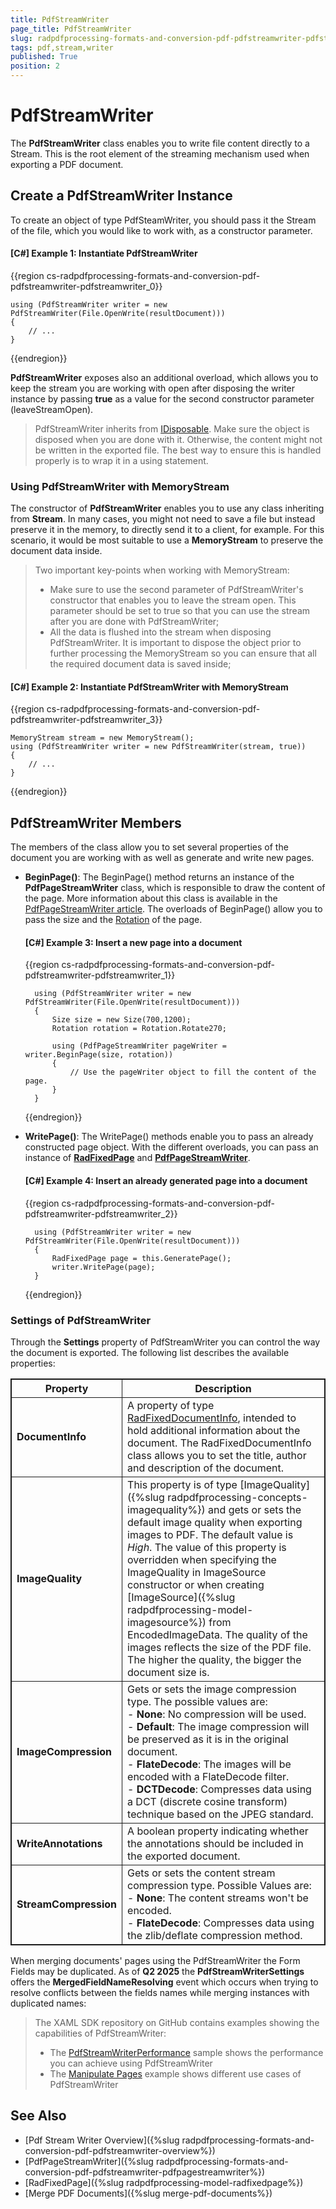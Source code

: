 ```yaml
---
title: PdfStreamWriter
page_title: PdfStreamWriter
slug: radpdfprocessing-formats-and-conversion-pdf-pdfstreamwriter-pdfstreamwriter
tags: pdf,stream,writer
published: True
position: 2
---
```


<style>
table, th, td {
	border: 1px solid;
}
table th:first-of-type {
	width: 25%;
}
table th:nth-of-type(2) {
	width: 75%;
} 
</style>

# PdfStreamWriter

The **PdfStreamWriter** class enables you to write file content directly to a Stream. This is the root element of the streaming mechanism used when exporting a PDF document.

## Create a PdfStreamWriter Instance

To create an object of type PdfSteamWriter, you should pass it the Stream of the file, which you would like to work with, as a constructor parameter.

#### **[C#] Example 1: Instantiate PdfStreamWriter**

{{region cs-radpdfprocessing-formats-and-conversion-pdf-pdfstreamwriter-pdfstreamwriter_0}}

	using (PdfStreamWriter writer = new PdfStreamWriter(File.OpenWrite(resultDocument)))
	{
		// ...
	}
{{endregion}}

**PdfStreamWriter** exposes also an additional overload, which allows you to keep the stream you are working with open after disposing the writer instance by passing **true** as a value for the second constructor parameter (leaveStreamOpen).

>PdfStreamWriter inherits from [IDisposable](https://msdn.microsoft.com/en-us/library/system.idisposable(v=vs.110).aspx). Make sure the object is disposed when you are done with it. Otherwise, the content might not be written in the exported file. The best way to ensure this is handled properly is to wrap it in a using statement. 

### Using PdfStreamWriter with MemoryStream

The constructor of **PdfStreamWriter** enables you to use any class inheriting from **Stream**. In many cases, you might not need to save a file but instead preserve it in the memory, to directly send it to a client, for example. For this scenario, it would be most suitable to use a **MemoryStream** to preserve the document data inside.

> Two important key-points when working with MemoryStream:
>
>- Make sure to use the second parameter of PdfStreamWriter's constructor that enables you to leave the stream open. This parameter should be set to true so that you can use the stream after you are done with PdfStreamWriter;
>- All the data is flushed into the stream when disposing PdfStreamWriter. It is important to dispose the object prior to further processing the MemoryStream so you can ensure that all the required document data is saved inside;


#### **[C#] Example 2: Instantiate PdfStreamWriter with MemoryStream**

{{region cs-radpdfprocessing-formats-and-conversion-pdf-pdfstreamwriter-pdfstreamwriter_3}}

    MemoryStream stream = new MemoryStream();
	using (PdfStreamWriter writer = new PdfStreamWriter(stream, true))
	{
		// ...
	}
{{endregion}}

## PdfStreamWriter Members

The members of the class allow you to set several properties of the document you are working with as well as generate and write new pages.

* **BeginPage()**: The BeginPage() method returns an instance of the **PdfPageStreamWriter** class, which is responsible to draw the content of the page. More information about this class is available in the [PdfPageStreamWriter article](). The overloads of BeginPage() allow you to pass the size and the [Rotation](https://docs.telerik.com/devtools/document-processing/api/Telerik.Windows.Documents.Fixed.Model.Data.Rotation.html) of the page.
	
	#### **[C#] Example 3: Insert a new page into a document**
	
	{{region cs-radpdfprocessing-formats-and-conversion-pdf-pdfstreamwriter-pdfstreamwriter_1}}
	
		using (PdfStreamWriter writer = new PdfStreamWriter(File.OpenWrite(resultDocument)))
		{
			Size size = new Size(700,1200);
			Rotation rotation = Rotation.Rotate270;
	
			using (PdfPageStreamWriter pageWriter = writer.BeginPage(size, rotation))
	        {
				// Use the pageWriter object to fill the content of the page.
			}
		}
	{{endregion}}

* **WritePage()**: The WritePage() methods enable you to pass an already constructed page object. With the different overloads, you can pass an instance of [**RadFixedPage**]() and [**PdfPageStreamWriter**]().
	
	#### **[C#] Example 4: Insert an already generated page into a document**
	
	{{region cs-radpdfprocessing-formats-and-conversion-pdf-pdfstreamwriter-pdfstreamwriter_2}}
	
		using (PdfStreamWriter writer = new PdfStreamWriter(File.OpenWrite(resultDocument)))
		{
			RadFixedPage page = this.GeneratePage();
			writer.WritePage(page);
		}
	{{endregion}}

### Settings of PdfStreamWriter

Through the **Settings** property of PdfStreamWriter you can control the way the document is exported. The following list describes the available properties:

|Property|Description|
|----|----|
|**DocumentInfo**|A property of type [RadFixedDocumentInfo](https://docs.telerik.com/devtools/document-processing/api/Telerik.Windows.Documents.Fixed.Model.RadFixedDocumentInfo.html), intended to hold additional information about the document. The RadFixedDocumentInfo class allows you to set the title, author and description of the document.|
|**ImageQuality**|This property is of type [ImageQuality]({%slug radpdfprocessing-concepts-imagequality%}) and gets or sets the default image quality when exporting images to PDF. The default value is *High*. The value of this property is overridden when specifying the ImageQuality in ImageSource constructor or when creating [ImageSource]({%slug radpdfprocessing-model-imagesource%}) from EncodedImageData. The quality of the images reflects the size of the PDF file. The higher the quality, the bigger the document size is.|
|**ImageCompression**|Gets or sets the image compression type. The possible values are: <br> - **None**: No compression will be used. <br> - **Default**: The image compression will be preserved as it is in the original document. <br> - **FlateDecode**: The images will be encoded with a FlateDecode filter. <br> - **DCTDecode**: Compresses data using a DCT (discrete cosine transform) technique based on the JPEG standard.|
|**WriteAnnotations**|A boolean property indicating whether the annotations should be included in the exported document.|
|**StreamCompression**|Gets or sets the content stream compression type. Possible Values are: <br>- **None**: The content streams won't be encoded. <br>- **FlateDecode**: Compresses data using the zlib/deflate compression method.|

When merging documents' pages using the PdfStreamWriter the Form Fields may be duplicated. As of **Q2 2025** the **PdfStreamWriterSettings** offers the **MergedFieldNameResolving** event which occurs when trying to resolve conflicts between the fields names while merging instances with duplicated names:

<snippet id='libraries-pdf-formats-and-conversion-pdfstreamwritersettings'/>

> The XAML SDK repository on GitHub contains examples showing the capabilities of PdfStreamWriter: 
> 
> - The [PdfStreamWriterPerformance](https://github.com/telerik/document-processing-sdk/tree/master/PdfProcessing/PdfStreamWriterPerformance) sample shows the performance you can achieve using PdfStreamWriter
> - The [Manipulate Pages](https://github.com/telerik/document-processing-sdk/tree/master/PdfProcessing/ManipulatePages) example shows different use cases of PdfStreamWriter


## See Also

* [Pdf Stream Writer Overview]({%slug radpdfprocessing-formats-and-conversion-pdf-pdfstreamwriter-overview%})
* [PdfPageStreamWriter]({%slug radpdfprocessing-formats-and-conversion-pdf-pdfstreamwriter-pdfpagestreamwriter%})
* [RadFixedPage]({%slug radpdfprocessing-model-radfixedpage%})
* [Merge PDF Documents]({%slug merge-pdf-documents%})
